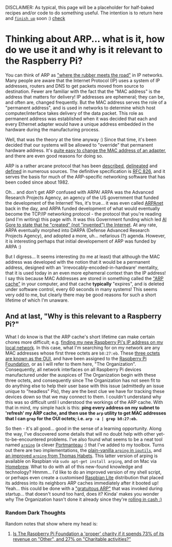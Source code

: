 DISCLAIMER: As typical, this page will be a placeholder for half-baked recipes and/or code to do something useful. The intention is to return here and [`finish up`](https://www.fastcompany.com/3025757/why-you-can-never-finish-anything-and-how-to-finally-change-it) soon :)  [check](#randomdarkthoughts)

# Thinking about ARP... what is it, how do we use it and why is it relevant to the Raspberry Pi? 

You can think of ARP as ["where the rubber meets the road"](https://www.knowyourphrase.com/when-the-rubber-hits-the-road) in IP networks. Many people are aware that the Internet Protocol (IP) uses a system of IP addresses, routers and DNS to get packets moved from source to destination. Fewer are familiar with the fact that the "MAC address" is the address that matters for delivery! IP addresses are ephemeral; they can be, and often are, changed frequently. But the MAC address serves the role of a "permanent address", and is used in networks to determine which host computer/interface takes delivery of the data packet. This role as permanent address was established when it was decided that each and every Ethernet adapter would have a unique address embedded in the hardware during the manufacturing process.

Well, that was the theory at the time anyway :)   Since that time, it's been decided that our systems will be allowed to "override" that permanent hardware address. It's [quite easy to change the MAC address of an adapter](https://www.howtogeek.com/192173/how-and-why-to-change-your-mac-address-on-windows-linux-and-mac/), and there are even good reasons for doing so. 

ARP is a rather arcane protocol that has been [described](http://www.erg.abdn.ac.uk/users/gorry/course/inet-pages/arp.html), [delineated](https://www.tummy.com/articles/networking-basics-how-arp-works/) and [defined](https://en.wikipedia.org/wiki/Address_Resolution_Protocol) in numerous sources. The definitive specification is [RFC 826](http://www.ietf.org/rfc/rfc826.txt), and it serves the basis for much of the ARP-specific networking software that has been coded since about 1982. 

Oh... and don't get ARP confused with ARPA! ARPA was the Advanced Research Projects Agency, an agency of the US government that funded the development of the Internet! Yes, it's true... it was even called [ARPAnet](https://en.wikipedia.org/wiki/ARPANET) back in the day, and ARPA funded development of what would eventually become the TCP/IP networking protocol - the protocol that you're reading (and I'm writing) this page with. It was this Government funding which led [Al Gore to state that he "created" (not "invented") the Internet](https://www.snopes.com/fact-check/internet-of-lies/). At any rate, ARPA eventually morphed into DARPA (Defense Advanced Research Projects Agency), and adopted a more, uh... nefarious (?) agenda. However, it is interesting perhaps that initial developement of ARP was funded by ARPA :)

But I digress... It seems interesting (to me at least) that although the MAC address was developed with the notion that it would be a permanent address, designed with an 'irrevocably-encoded-in-hardware' mentality, that it is used today in an even more ephemeral context than the IP address! I say this because MAC Addresses are stored in something called the ["ARP cache"](https://en.wikipedia.org/wiki/ARP_cache) in your computer, and that cache **typically** "expires", and is deleted under software control, every 60 seconds in many systems! This seems very odd to me, but clearly there may be good reasons for such a short lifetime of which I'm unaware. 

## And at last, "Why is this relevant to a Raspberry Pi?"

What I do know is that the ARP cache's short lifetime can make certain chores more difficult; e.g. [finding my new Raspberry Pi's IP address on my local network](https://github.com/seamusdemora/PiFormulae/blob/master/FindMyPi.md). In this case, what I'm searching for on my network are any MAC addresses whose first three octets are `b8:27:eb`. These [three octets are known as the OUI](https://www.webopedia.com/TERM/O/OUI.html), and have been assigned to the [Raspberry Pi Foundation](https://en.wikipedia.org/wiki/Raspberry_Pi_Foundation), or as I will refer to them here, "The Organization". Consequently, all network interfaces on all Raspberry Pi devices manufactured under the auspices of The Organization begin with these three octets, and consequently since The Organization has not seen fit to do anything else to help their user base with this issue (admittedly an issue unique to "headless" Pis), they are the best clue we have for tracking these devices down so that we may connect to them. I couldn't understand why this was so difficult until I understood the workings of the ARP cache. With that in mind, my simple hack is this: **ping every address on my subnet to 'refresh' my ARP cache, and then use the `arp` utility to get MAC addresses that I can `grep` for the OUI octets; i.e. `arp -a | grep b8:27:eb`.** 

So then - it's all good... good in the sense of a learning opportunity. Along the way, I've discovered some details that will no doubt help with other yet-to-be-encountered problems. I've also found what seems to be a neat tool named [`arping`](https://en.wikipedia.org/wiki/Arping) (a clever [Portmanteau](https://en.wikipedia.org/wiki/Portmanteau) :) that I've added to my toolbox. Turns out there are two implementations, the [plain-vanilla `arping` in `iputils`](https://packages.debian.org/sid/iputils-arping), and [an improved `arping` from Thomas Habets](https://github.com/ThomasHabets/arping). This latter version of arping is available on Raspbian via `sudo apt-get install arping`, and on Mac via [Homebrew](https://brew.sh/). What to do with all of this new-found knowledge and technology? Hmmm... I'd like to do an improved version of my shell script, or perhaps even create a customised [Raspbian Lite](https://www.raspberrypi.org/downloads/raspbian/) distribution that placed its address into its neighbors ARP caches immediately after it booted up! Yeah... this could be done with a ["gratuitous ARP"](https://wiki.wireshark.org/Gratuitous_ARP) that was invoked during startup... that doesn't sound too hard, does it? Kinda' makes you wonder why The Organization hasn't done it already since they're [rolling in cash :)](#randomdarkthoughts)  



### Random Dark Thoughts
Random notes that show where my head is: 
1. [Is The Raspberry Pi Foundation a 'proper' charity if it spends 73% of its revenue on "Other", and 27% on "Charitable activities?"](http://beta.charitycommission.gov.uk/charity-details/?subid=0&regid=1129409)
